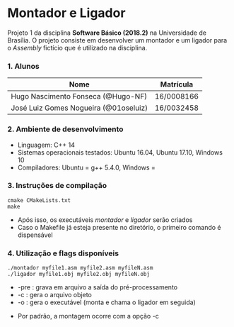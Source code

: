 # Montador e Ligador

Projeto 1 da disciplina **Software Básico (2018.2)** na Universidade de Brasília.
O projeto consiste em desenvolver um montador e um ligador para o *Assembly* fictício que é utilizado na disciplina.

### 1. Alunos
|Nome|Matrícula|
|--|--|
|Hugo Nascimento Fonseca (@Hugo-NF)|16/0008166|
|José Luiz Gomes Nogueira (@01oseluiz)|16/0032458|

### 2. Ambiente de desenvolvimento
- Linguagem: C++ 14
- Sistemas operacionais testados: Ubuntu 16.04, Ubuntu 17.10, Windows 10
- Compiladores: Ubuntu = g++ 5.4.0, Windows =


### 3. Instruções de compilação

    cmake CMakeLists.txt
    make
- Após isso, os executáveis *montador* e *ligador* serão criados
- Caso o Makefile já esteja presente no diretório, o primeiro comando é dispensável

### 4. Utilização e flags disponíveis

    ./montador myfile1.asm myfile2.asm myfileN.asm
    ./ligador myfile1.obj myfile2.obj myfileN.obj


- -pre : grava em arquivo a saída do pré-processamento
- -c : gera o arquivo objeto
- -o : gera o executável (monta e chama o ligador em seguida)

* Por padrão, a montagem ocorre com a opção -c